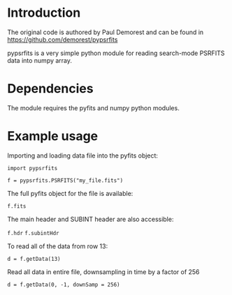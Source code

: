 # Introduction

The original code is authored by Paul Demorest and can be found in https://github.com/demorest/pypsrfits

pypsrfits is a very simple python module for reading search-mode PSRFITS data
into numpy array.

# Dependencies

The module requires the pyfits and numpy python modules.

# Example usage

Importing and loading data file into the pyfits object:

`import pypsrfits`

`f = pypsrfits.PSRFITS("my_file.fits")`

The full pyfits object for the file is available:

`f.fits`

The main header and SUBINT header are also accessible:

`f.hdr`
`f.subintHdr`

To read all of the data from row 13:

`d = f.getData(13)`

Read all data in entire file, downsampling in time by
a factor of 256

`d = f.getData(0, -1, downSamp = 256)`
